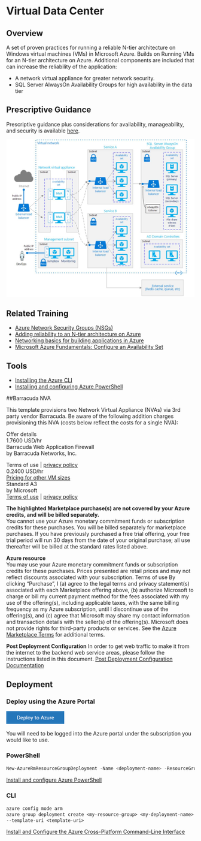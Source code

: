 # Virtual Data Center

## Overview
A set of proven practices for running a reliable N-tier architecture on Windows virtual machines (VMs) in Microsoft Azure. Builds on Running VMs for an N-tier architecture on Azure.   Additional components are included that can increase the reliability of the application:

* A network virtual appliance for greater network security.
* SQL Server AlwaysOn Availability Groups for high availability in the data tier

## Prescriptive Guidance
Prescriptive  guidance plus considerations for availability, manageability, and security is available [here](https://azure.microsoft.com/en-us/documentation/articles/guidance-hybrid-network-vpn/#troubleshooting).

 ![GitHub Logo](../images/virtualDatacenter.png)
 
## Related Training
 * [Azure Network Security Groups (NSGs)](https://azure.microsoft.com/en-us/documentation/articles/virtual-networks-nsg/)
 * [Adding reliability to an N-tier architecture on Azure](https://azure.microsoft.com/en-us/documentation/articles/guidance-compute-n-tier-vm/)
 * [Networking basics for building applications in Azure](https://azure.microsoft.com/en-us/documentation/videos/azurecon-2015-networking-basics-for-building-applications-in-azure/)
 * [Microsoft Azure Fundamentals:  Configure an Availability Set](https://azure.microsoft.com/en-us/documentation/articles/virtual-machines-windows-create-availability-set/)

## Tools
 * [Installing the Azure CLI](https://azure.microsoft.com/en-us/documentation/articles/xplat-cli-install/)
 * [Installing and configuring Azure PowerShell](https://azure.microsoft.com/en-us/documentation/articles/powershell-install-configure/)

##Barracuda NVA

This template provisions two Network Virtual Appliance (NVAs) via 3rd party vendor Barracuda.  Be aware of the following addition charges provisioning this NVA (costs below reflect the costs for a single NVA):

Offer details  
1.7600 USD/hr  
Barracuda Web Application Firewall  
by Barracuda Networks, Inc.

Terms of use | [privacy policy](https://www.barracuda.com/legal/privacy)  
0.2400 USD/hr  
[Pricing for other VM sizes](http://azure.microsoft.com/pricing/details/virtual-machines/#Linux)  
Standard A3  
by Microsoft  
[Terms of use](http://azure.microsoft.com/support/legal/) | [privacy policy](https://www.microsoft.com/privacystatement/en-us/OnlineServices/Default.aspx)

**The highlighted Marketplace purchase(s) are not covered by your Azure credits, and will be billed separately.**  
You cannot use your Azure monetary commitment funds or subscription credits for these purchases. You will be billed separately for marketplace purchases.
If you have previously purchased a free trial offering, your free trial period will run 30 days from the date of your original purchase; all use thereafter will be billed at the standard rates listed above.

**Azure resource**  
You may use your Azure monetary commitment funds or subscription credits for these purchases. Prices presented are retail prices and may not reflect discounts associated with your subscription.
Terms of use
By clicking “Purchase”, I (a) agree to the legal terms and privacy statement(s) associated with each Marketplace offering above, (b) authorize Microsoft to charge or bill my current payment method for the fees associated with my use of the offering(s), including applicable taxes, with the same billing frequency as my Azure subscription, until I discontinue use of the offering(s), and (c) agree that Microsoft may share my contact information and transaction details with the seller(s) of the offering(s). Microsoft does not provide rights for third-party products or services. See the [Azure Marketplace Terms](http://azure.microsoft.com/support/legal/marketplace-terms/) for additional terms.

**Post Deployment Configuration**
In order to get web traffic to make it from the internet to the backend web service areas, please follow the instructions listed in this document. [Post Deployment Configuration Documentation ](https://github.com/ValoremConsulting/AzureCLI/blob/master/4-VirtualDatacenter/Post%20Deployment%20Configuration%20-%20Barracuda.docx?raw=true)

## Deployment

### Deploy using the Azure Portal
[![Deploy to Azure](../images/azurebtn.png)](https://valoremconsulting.github.io/AzureCLI/redirect.html)

You will need to be logged into the Azure portal under the subscription you would like to use.

### PowerShell
```PowerShell
New-AzureRmResourceGroupDeployment -Name <deployment-name> -ResourceGroupName <resource-group-name> -TemplateUri <template-uri>
```
[Install and configure Azure PowerShell](https://azure.microsoft.com/en-us/documentation/articles/powershell-install-configure/)

### CLI
```
azure config mode arm
azure group deployment create <my-resource-group> <my-deployment-name> --template-uri <template-uri>
```
[Install and Configure the Azure Cross-Platform Command-Line Interface](https://azure.microsoft.com/en-us/documentation/articles/xplat-cli-install/)

